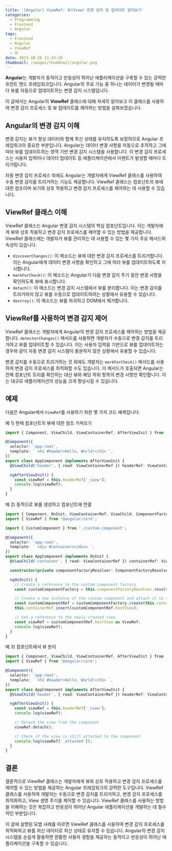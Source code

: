 ```yaml
---
title: '[Angular] ViewRef: 뷰(View) 변경 감지 및 업데이트 알아보기'
categories:
  - Programming
  - Frontend
  - Angular
tags:
  - Frontend
  - Angular
  - ViewRef
  - 뷰
date: 2023-10-26 11:43:28
thumbnail: /images/thumbnail/angular.png
---
```


**Angular**는 개발자가 동적이고 반응성이 뛰어난 애플리케이션을 구축할 수 있는 강력한 프런트 엔드 프레임워크입니다. Angular의 주요 기능 중 하나는 데이터가 변경될 때마다 뷰를 자동으로 업데이트하는 변경 감지 시스템입니다.

이 글에서는 Angular의 **ViewRef** 클래스에 대해 자세히 알아보고 이 클래스를 사용하여 변경 감지 프로세스 및 뷰 업데이트를 제어하는 방법을 살펴보겠습니다.

## Angular의 변경 감지 이해

변경 감지는 뷰가 항상 데이터와 함께 최신 상태를 유지하도록 보장하므로 Angular 프레임워크의 중요한 부분입니다. Angular는 데이터 변경 사항을 자동으로 추적하고 그에 따라 뷰를 업데이트하는 영역 기반 변경 감지 시스템을 사용합니다. 이 변경 감지 프로세스는 사용자 입력이나 데이터 업데이트 등 애플리케이션에서 이벤트가 발생할 때마다 트리거됩니다.

자동 변경 감지 프로세스 외에도 Angular는 개발자에게 ViewRef 클래스를 사용하여 수동 변경 감지를 트리거하는 기능도 제공합니다. ViewRef 클래스는 컴포넌트의 뷰에 대한 참조이며 보기와 상호 작용하고 변경 감지 프로세스를 제어하는 데 사용할 수 있습니다.

## ViewRef 클래스 이해

ViewRef 클래스는 Angular 변경 감지 시스템의 핵심 컴포넌트입니다. 이는 개발자에게 뷰와 상호 작용하고 변경 감지 프로세스를 제어할 수 있는 방법을 제공합니다. ViewRef 클래스에는 개발자가 뷰를 관리하는 데 사용할 수 있는 몇 가지 주요 메서드와 속성이 있습니다.

- `discoverChanges()`: 이 메소드는 뷰에 대한 변경 감지 프로세스를 트리거합니다. 이는 Angular에게 데이터 변경 사항을 확인하고 그에 따라 뷰를 업데이트하도록 지시합니다.
- `markForCheck()`: 이 메소드는 Angular가 다음 변경 감지 주기 동안 변경 사항을 확인하도록 뷰에 표시합니다.
- `detach()`: 이 메소드는 변경 감지 시스템에서 뷰를 분리합니다. 이는 변경 감지를 트리거하지 않고 뷰를 수동으로 업데이트하려는 상황에서 유용할 수 있습니다.
- `destroy()`: 이 메소드는 뷰를 파괴하고 DOM에서 제거합니다.

## ViewRef를 사용하여 변경 감지 제어

ViewRef 클래스는 개발자에게 Angular의 변경 감지 프로세스를 제어하는 방법을 제공합니다. `detectorChanges()` 메서드를 사용하면 개발자가 수동으로 변경 감지를 트리거하고 뷰를 업데이트할 수 있습니다. 이는 사용자 입력을 기반으로 뷰를 업데이트하는 경우와 같이 자동 변경 감지 시스템이 충분하지 않은 상황에서 유용할 수 있습니다.

변경 감지를 수동으로 트리거하는 것 외에도 개발자는 `markForCheck()` 메서드를 사용하여 변경 감지 프로세스를 최적화할 수도 있습니다. 이 메서드가 호출되면 Angular는 전체 컴포넌트 트리를 확인하는 대신 뷰와 해당 하위 항목의 변경 사항만 확인합니다. 이는 대규모 애플리케이션의 성능을 크게 향상시킬 수 있습니다.

## 예제

다음은 Angular에서 `ViewRef`를 사용하기 위한 몇 가지 코드 예제입니다.

예 1) 현재 컴포넌트의 뷰에 대한 참조 가져오기

```ts
import { Component, ViewChild, ViewContainerRef, AfterViewInit } from '@angular/core';

@Component({
  selector: 'app-root',
  template: ` <h1 #header>Hello, World!</h1> `,
})
export class AppComponent implements AfterViewInit {
  @ViewChild('header', { read: ViewContainerRef }) headerRef: ViewContainerRef;

  ngAfterViewInit() {
    const viewRef = this.headerRef['_view'];
    console.log(viewRef);
  }
}
```

예 2) 동적으로 뷰를 생성하고 컴포넌트에 연결

```ts
import { Component, OnInit, ViewContainerRef, ViewChild, ComponentFactoryResolver } from '@angular/core';
import { ViewRef } from '@angular/core';

import { CustomComponent } from './custom.component';

@Component({
  selector: 'app-root',
  template: ` <div #container></div> `,
})
export class AppComponent implements OnInit {
  @ViewChild('container', { read: ViewContainerRef }) containerRef: ViewContainerRef;

  constructor(private componentFactoryResolver: ComponentFactoryResolver) {}

  ngOnInit() {
    // Create a reference to the custom component factory
    const customComponentFactory = this.componentFactoryResolver.resolveComponentFactory(CustomComponent);

    // Create a new instance of the custom component and attach it to the view
    const customComponentRef = customComponentFactory.create(this.containerRef.injector);
    this.containerRef.insert(customComponentRef.hostView);

    // Get a reference to the newly created view
    const viewRef = customComponentRef.hostView as ViewRef;
    console.log(viewRef);
  }
}
```

예 3) 컴포넌트에서 뷰 분리

```ts
import { Component, ViewChild, ViewContainerRef, AfterViewInit } from '@angular/core';
import { ViewRef } from '@angular/core';

@Component({
  selector: 'app-root',
  template: ` <h1 #header>Hello, World!</h1> `,
})
export class AppComponent implements AfterViewInit {
  @ViewChild('header', { read: ViewContainerRef }) headerRef: ViewContainerRef;

  ngAfterViewInit() {
    const viewRef = this.headerRef['_view'];
    console.log(viewRef);

    // Detach the view from the component
    viewRef.detach();

    // Check if the view is still attached to the component
    console.log(viewRef['_attached']);
  }
}
```

## 결론

결론적으로 ViewRef 클래스는 개발자에게 뷰와 상호 작용하고 변경 감지 프로세스를 제어할 수 있는 방법을 제공하는 Angular 프레임워크의 강력한 도구입니다. ViewRef 클래스를 사용하여 개발자는 수동으로 변경 감지를 트리거하고, 변경 감지 프로세스를 최적화하고, View 생명 주기를 제어할 수 있습니다. ViewRef 클래스를 사용하는 방법을 이해하는 것은 복잡하고 반응성이 뛰어난 Angular 애플리케이션을 개발하는 데 필수적인 부분입니다.

이 글에 설명된 모범 사례를 따르면 ViewRef 클래스를 사용하여 변경 감지 프로세스를 최적화하고 뷰를 최신 데이터로 최신 상태로 유지할 수 있습니다. Angular의 변경 감지 시스템을 손쉽게 활용하면 원활한 사용자 경험을 제공하는 동적이고 반응성이 뛰어난 애플리케이션을 구축할 수 있습니다.
